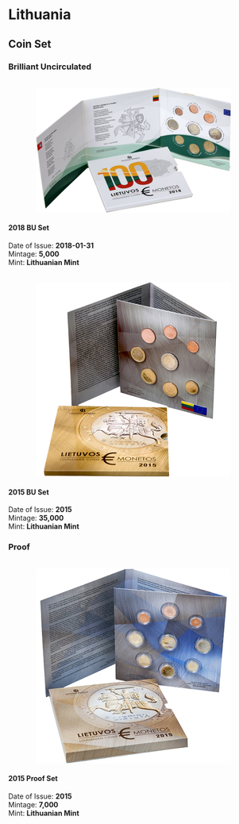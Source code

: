 # Lithuania

## Coin Set

### Brilliant Uncirculated
<br/>
<div align="center">
<img src="./images/coin_set/2018_lt_bu.png" />
</div>

#### 2018 BU Set
Date of Issue: **2018-01-31**<br/>
Mintage: **5,000**<br/>
Mint: **Lithuanian Mint**

<br/>
<div align="center">
<img src="./images/coin_set/2015_lt_bu.png" />
</div>

#### 2015 BU Set
Date of Issue: **2015**<br/>
Mintage: **35,000**<br/>
Mint: **Lithuanian Mint**

### Proof
<br/>
<div align="center">
<img src="./images/coin_set/2015_lt_proof.png" />
</div>

#### 2015 Proof Set
Date of Issue: **2015**<br/>
Mintage: **7,000**<br/>
Mint: **Lithuanian Mint**

